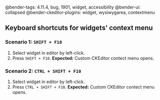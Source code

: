 @bender-tags: 4.11.4, bug, 1901, widget, accessibility
@bender-ui: collapsed
@bender-ckeditor-plugins: widget, wysiwygarea, contextmenu

## Keyboard shortcuts for widgets' context menu

### Scenario 1: `SHIFT + F10`

1. Select widget in editor by left-click.
1. Press `SHIFT + F10`. **Expected:** Custom CKEditor contect menu opens.

### Scenario 2: `CTRL + SHIFT + F10`

1. Select widget in editor by left-click.
1. Press `CTRL + SHIFT + F10`. **Expected:** Custom CKEditor contect menu opens.
